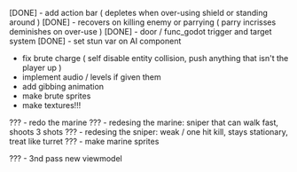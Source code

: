 [DONE] - add action bar ( depletes when over-using shield or standing around )
[DONE] - recovers on killing enemy or parrying ( parry incrisses deminishes on over-use )
[DONE] - door / func_godot trigger and target system
[DONE] - set stun var on AI component
- fix brute charge ( self disable entity collision, push anything that isn't the player up )
- implement audio / levels if given them
- add gibbing animation
- make brute sprites
- make textures!!!

??? - redo the marine
??? - redesing the marine: sniper that can walk fast, shoots 3 shots
??? - redesing the sniper: weak / one hit kill, stays stationary, treat like turret
??? - make marine sprites








??? - 3nd pass new viewmodel
